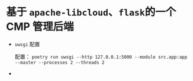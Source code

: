 # 基于 `apache-libcloud`、`flask`的一个 CMP 管理后端

- `uwsgi` 配置

    配置： `poetry run uwsgi --http 127.0.0.1:5000 --module src.app:app --master --processes 2 --threads 2`
-
